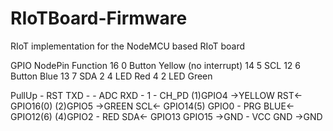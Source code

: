 # RIoTBoard-Firmware
RIoT implementation for the NodeMCU based RIoT board

GPIO  NodePin Function
16    0       Button Yellow (no interrupt)
14    5       SCL
12    6       Button Blue
13    7       SDA
2     4       LED Red
4     2       LED Green


 PullUp - RST             TXD -
        - ADC             RXD -
      1 - CH_PD        (1)GPIO4 ->YELLOW
    RST<- GPIO16(0)    (2)GPIO5 ->GREEN
    SCL<- GPIO14(5)       GPIO0 - PRG
   BLUE<- GPIO12(6)    (4)GPIO2 - RED
    SDA<- GPIO13         GPIO15 ->GND
        - VCC               GND ->GND
        